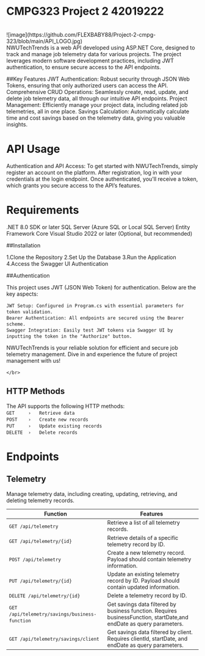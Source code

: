 # CMPG323 Project 2 42019222
<br>
![image](https://github.com/FLEXBABY88/Project-2-cmpg-323/blob/main/API_LOGO.jpg)
</br>
NWUTechTrends is a web API developed using ASP.NET Core, designed to track and manage job telemetry data for various projects. The project leverages modern software development practices, including JWT authentication, to ensure secure access to the API endpoints.


##Key Features
JWT Authentication: Robust security through JSON Web Tokens, ensuring that only authorized users can access the API.
Comprehensive CRUD Operations: Seamlessly create, read, update, and delete job telemetry data, all through our intuitive API endpoints.
Project Management: Efficiently manage your project data, including related job telemetries, all in one place.
Savings Calculation: Automatically calculate time and cost savings based on the telemetry data, giving you valuable insights.

# API Usage
Authentication and API Access:
To get started with NWUTechTrends, simply register an account on the platform. After registration, log in with your credentials at the login endpoint. Once authenticated, you'll receive a token, which grants you secure access to the API’s features.


# Requirements
.NET 8.0 SDK or later
SQL Server (Azure SQL or Local SQL Server)
Entity Framework Core
Visual Studio 2022 or later (Optional, but recommended)
  
  
##Installation
  
1.Clone the Repository
2.Set Up the Database
3.Run the Application
4.Access the Swagger UI
Authentication

##Authentication

This project uses JWT (JSON Web Token) for authentication. Below are the key aspects:

    JWT Setup: Configured in Program.cs with essential parameters for token validation.
    Bearer Authentication: All endpoints are secured using the Bearer scheme.
    Swagger Integration: Easily test JWT tokens via Swagger UI by inputting the token in the "Authorize" button.

NWUTechTrends is your reliable solution for efficient and secure job telemetry management. Dive in and experience the future of project management with us!

    </br>

## HTTP Methods 
The API supports the following HTTP methods: </br>
```GET     ›   Retrieve data``` </br>
```POST    ›   Create new records``` </br>
```PUT     ›   Update existing records``` </br>
```DELETE  ›   Delete records``` </br>


# Endpoints
## Telemetry
Manage telemetry data, including creating, updating, retrieving, and deleting telemetry records.

|        Function                                  |                              Features                                                                                |
|--------------------------------------------------|----------------------------------------------------------------------------------------------------------------------|
|```GET /api/telemetry```                          |  Retrieve a list of all telemetry records.                                                                           |
|```GET /api/telemetry/{id}```                     |Retrieve details of a specific telemetry record by ID.                                                                |
|```POST /api/telemetry```                         |Create a new telemetry record. Payload should contain telemetry information.                                          |
|```PUT /api/telemetry/{id}```                     |Update an existing telemetry record by ID. Payload should contain updated information.                                | 
|```DELETE /api/telemetry/{id}```                  | Delete a telemetry record by ID.                                                                                     |
|```GET /api/telemetry/savings/business-function```| Get savings data filtered by business function. Requires businessFunction, startDate,and endDate as query parameters.|
|```GET /api/telemetry/savings/client```           | Get savings data filtered by client. Requires clientId, startDate, and endDate as query parameters.                  |

</br>
